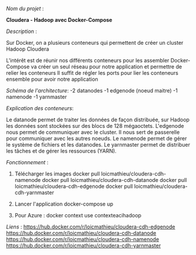 _Nom du projet_ : 

**Cloudera - Hadoop avec Docker-Compose**

_Description_ :

Sur Docker, on a plusieurs conteneurs qui permettent de créer un cluster Hadoop Cloudera

L'intérêt est de réunir nos différents conteneurs pour les assembler
Docker-Compose va créer un seul réseau pour notre application et permettre de relier les conteneurs
Il suffit de régler les ports pour lier les conteneurs ensemble pour avoir notre application

_Schéma de l'architecture_:
-2 datanodes
-1 edgenode (noeud maitre)
-1 namenode
-1 yarnmaster

_Explication des conteneurs_:

Le datanode permet de traiter les données de façon distribuée, sur Hadoop les données sont stockées sur des blocs de 128 mégaoctets.
L'edgenode nous permet de communiquer avec le cluster. Il nous sert de passerelle pour communiquer avec les autres noeuds.
Le namenode permet de gérer le système de fichiers et les datanodes.
Le yarnmaster permet de distribuer les tâches et de gérer les ressources (YARN).

_Fonctionnement_ :
1) Télécharger les images
docker pull loicmathieu/cloudera-cdh-namenode
docker pull loicmathieu/cloudera-cdh-datanode
docker pull loicmathieu/cloudera-cdh-edgenode
docker pull loicmathieu/cloudera-cdh-yarnmaster

2) Lancer l'application
docker-compose up

3) Pour Azure :
docker context use contexteacihadoop

_Liens_ :
https://hub.docker.com/r/loicmathieu/cloudera-cdh-edgenode
https://hub.docker.com/r/loicmathieu/cloudera-cdh-datanode
https://hub.docker.com/r/loicmathieu/cloudera-cdh-namenode
https://hub.docker.com/r/loicmathieu/cloudera-cdh-yarnmaster
